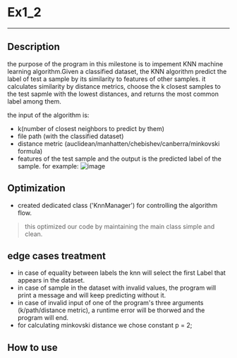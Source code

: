 # Ex1_2
---
## Description
the purpose of the program in this milestone is to impement KNN machine learning algorithm.Given a classified dataset, the KNN algorithm predict the label of test a sample by its similarity to features of other samples. it calculates similarity by distance metrics, choose the k closest samples to the test sapmle with the lowest distances, and returns the most common label among them.

the input of the algorithm is:
- k(number of closest neighbors to predict by them)
- file path (with the classified dataset)
- distance metric (auclidean/manhatten/chebishev/canberra/minkovski formula)
- features of the test sample
and the output is the predicted label of the sample.
for example: ![image](https://user-images.githubusercontent.com/118124478/206866038-b80ab769-8a18-4c6a-bab2-71b6956416d9.png)


## Optimization
- created dedicated class ('KnnManager') for controlling the algorithm flow.
> this optimized our code by maintaining the main class simple and clean.

## edge cases treatment
- in case of equality between labels the knn will select the first Label that appears in the dataset.
- in case of sample in the dataset with invalid values, the program will print a message and will keep predicting without it.
- in case of invalid input of one of the program's three arguments  (k/path/distance metric), a runtime error will be thorwed and the program will end.
- for calculating minkovski distance we chose constant p = 2;


## How to use



